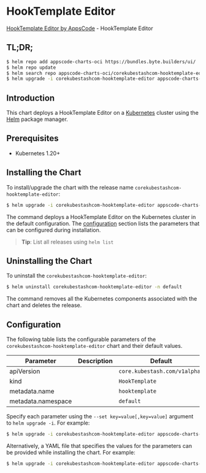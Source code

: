 # HookTemplate Editor

[HookTemplate Editor by AppsCode](https://appscode.com) - HookTemplate Editor

## TL;DR;

```bash
$ helm repo add appscode-charts-oci https://bundles.byte.builders/ui/
$ helm repo update
$ helm search repo appscode-charts-oci/corekubestashcom-hooktemplate-editor --version=v0.14.0
$ helm upgrade -i corekubestashcom-hooktemplate-editor appscode-charts-oci/corekubestashcom-hooktemplate-editor -n default --create-namespace --version=v0.14.0
```

## Introduction

This chart deploys a HookTemplate Editor on a [Kubernetes](http://kubernetes.io) cluster using the [Helm](https://helm.sh) package manager.

## Prerequisites

- Kubernetes 1.20+

## Installing the Chart

To install/upgrade the chart with the release name `corekubestashcom-hooktemplate-editor`:

```bash
$ helm upgrade -i corekubestashcom-hooktemplate-editor appscode-charts-oci/corekubestashcom-hooktemplate-editor -n default --create-namespace --version=v0.14.0
```

The command deploys a HookTemplate Editor on the Kubernetes cluster in the default configuration. The [configuration](#configuration) section lists the parameters that can be configured during installation.

> **Tip**: List all releases using `helm list`

## Uninstalling the Chart

To uninstall the `corekubestashcom-hooktemplate-editor`:

```bash
$ helm uninstall corekubestashcom-hooktemplate-editor -n default
```

The command removes all the Kubernetes components associated with the chart and deletes the release.

## Configuration

The following table lists the configurable parameters of the `corekubestashcom-hooktemplate-editor` chart and their default values.

|     Parameter      | Description |                 Default                  |
|--------------------|-------------|------------------------------------------|
| apiVersion         |             | <code>core.kubestash.com/v1alpha1</code> |
| kind               |             | <code>HookTemplate</code>                |
| metadata.name      |             | <code>hooktemplate</code>                |
| metadata.namespace |             | <code>default</code>                     |


Specify each parameter using the `--set key=value[,key=value]` argument to `helm upgrade -i`. For example:

```bash
$ helm upgrade -i corekubestashcom-hooktemplate-editor appscode-charts-oci/corekubestashcom-hooktemplate-editor -n default --create-namespace --version=v0.14.0 --set apiVersion=core.kubestash.com/v1alpha1
```

Alternatively, a YAML file that specifies the values for the parameters can be provided while
installing the chart. For example:

```bash
$ helm upgrade -i corekubestashcom-hooktemplate-editor appscode-charts-oci/corekubestashcom-hooktemplate-editor -n default --create-namespace --version=v0.14.0 --values values.yaml
```
